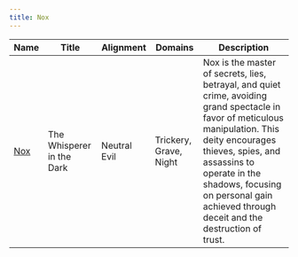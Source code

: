 ```yaml
---
title: Nox
---
```


| Name | Title | Alignment | Domains | Description |
| --- | --- | --- | --- | --- |
| [Nox](/assets/pantheons/black_pantheon/Nox.jpg) | The Whisperer in the Dark | Neutral Evil | Trickery, Grave, Night | Nox is the master of secrets, lies, betrayal, and quiet crime, avoiding grand spectacle in favor of meticulous manipulation. This deity encourages thieves, spies, and assassins to operate in the shadows, focusing on personal gain achieved through deceit and the destruction of trust. |
